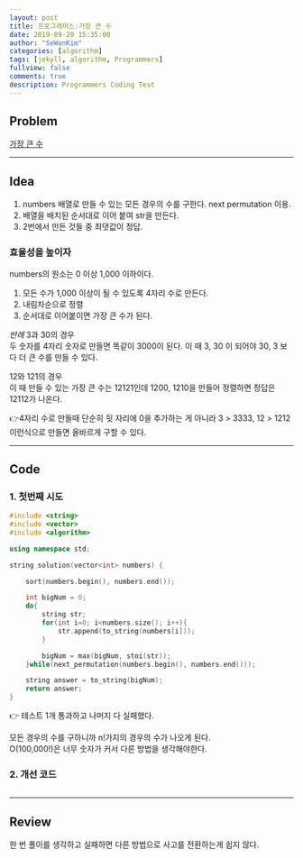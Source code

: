 ```yaml
---
layout: post
title: 프로그래머스:가장 큰 수
date: 2019-09-20 15:35:00
author: "SeWonKim"
categories: [algorithm]
tags: [jekyll, algorithm, Programmers]
fullview: false
comments: true
description: Programmers Coding Test
---
```


## Problem

[가장 큰 수](https://programmers.co.kr/learn/courses/30/lessons/42746)

---

## Idea

1. numbers 배열로 만들 수 있는 모든 경우의 수를 구한다. next permutation 이용.
2. 배열을 배치된 순서대로 이어 붙여 str을 만든다.
3. 2번에서 만든 것들 중 최댓값이 정답.

### 효율성을 높이자

numbers의 원소는 0 이상 1,000 이하이다.

1. 모든 수가 1,000 이상이 될 수 있도록 4자리 수로 만든다.
2. 내림차순으로 정렬
3. 순서대로 이어붙이면 가장 큰 수가 된다.

_반례_
3과 30의 경우  
두 숫자를 4자리 숫자로 만들면 똑같이 3000이 된다. 이 때 3, 30 이 되어야 30, 3 보다 더 큰 수를 만들 수 있다.

12와 121의 경우  
이 때 만들 수 있는 가장 큰 수는 12121인데 1200, 1210을 만들어 정렬하면 정답은 12112가 나온다.

👉4자리 수로 만들때 단순히 뒷 자리에 0을 추가하는 게 아니라 3 > 3333, 12 > 1212 이런식으로 만들면 올바르게 구할 수 있다.

---

## Code

### 1. 첫번째 시도

```cpp
#include <string>
#include <vector>
#include <algorithm>

using namespace std;

string solution(vector<int> numbers) {

    sort(numbers.begin(), numbers.end());

    int bigNum = 0;
    do{
        string str;
        for(int i=0; i<numbers.size(); i++){
            str.append(to_string(numbers[i]));
        }

        bigNum = max(bigNum, stoi(str));
    }while(next_permutation(numbers.begin(), numbers.end()));

    string answer = to_string(bigNum);
    return answer;
}
```

👉 테스트 1개 통과하고 나머지 다 실패했다.

모든 경우의 수를 구하니까 n!가지의 경우의 수가 나오게 된다.  
O(100,000!)은 너무 숫자가 커서 다른 방법을 생각해야한다.

### 2. 개선 코드

```cpp

```

---

## Review

한 번 풀이를 생각하고 실패하면 다른 방법으로 사고를 전환하는게 쉽지 않다.
